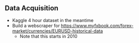 ## Data Acquisition

* Kaggle 4 hour dataset in the meantime
* Build a webscraper for https://www.myfxbook.com/forex-market/currencies/EURUSD-historical-data
    * Note that this starts in 2010

